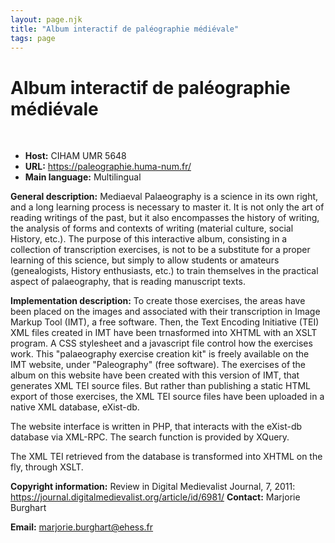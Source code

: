 ```yaml
---
layout: page.njk
title: "Album interactif de paléographie médiévale"
tags: page
---
```

# Album interactif de paléographie médiévale



 
 


* **Host:** CIHAM UMR 5648
* **URL:** <https://paleographie.huma-num.fr/>
* **Main language:** Multilingual


**General description:** Mediaeval Palaeography is a science in its own right, and a long learning process
 is necessary to master it. It is not only the art of reading writings of the past,
 but it also encompasses the history of writing, the analysis of forms and contexts
 of writing (material culture,
 social History, etc.). The purpose of this interactive album, consisting in a collection
 of transcription exercises, is not to be a substitute for a proper learning of this
 science, but simply to allow students or amateurs (genealogists, History enthusiasts,
 etc.) to train themselves in the practical aspect of palaeography, that is reading
 manuscript texts.
 
 **Implementation description:**
 To create those exercises, the areas have been placed on the images and associated
 with their transcription in Image Markup Tool (IMT), a free software. Then, the Text
 Encoding Initiative (TEI) XML files created in IMT have been trnasformed into XHTML
 with an XSLT program. A CSS stylesheet and a javascript file control how the exercises
 work. This "palaeography exercise creation kit" is
 freely available on the IMT website, under "Paleography" (free software). The exercises
 of the album on this website have been created with this version of IMT, that generates
 XML TEI source files. But rather than publishing a static HTML export of those exercises,
 the XML TEI source files have been uploaded
 in a native XML database, eXist-db.
 
 The website interface is written in PHP, that interacts with the eXist-db database
 via XML-RPC. The search function is provided by XQuery.
 
 The XML TEI retrieved from the database is transformed into XHTML on the fly, through
 XSLT.
 
 **Copyright information:** Review in Digital Medievalist Journal, 7, 2011:
 <https://journal.digitalmedievalist.org/article/id/6981/>
**Contact:** Marjorie Burghart
 

 
 **Email:** [marjorie.burghart@ehess.fr](mailto:marjorie.burghart@ehess.fr)
 
  
